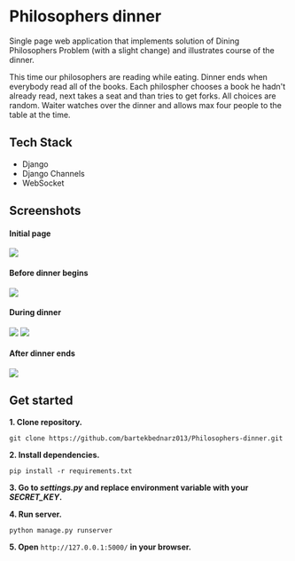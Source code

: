 # Philosophers dinner
Single page web application that implements solution of Dining Philosophers Problem (with a slight change) and illustrates course of the dinner.

This time our philosophers are reading while eating. Dinner ends when everybody read all of the books. Each philospher chooses a book he hadn't already read, next takes a seat and than tries to get forks. All choices are random. Waiter watches over the dinner and allows max four people to the table at the time.



## Tech Stack
- Django
- Django Channels
- WebSocket


## Screenshots
<h4>Initial page</h4>
<img src="https://user-images.githubusercontent.com/65030121/235091387-43360e6b-c104-4208-b3d5-9539196962e4.jpg">

<h4>Before dinner begins</h4>
<img src="https://user-images.githubusercontent.com/65030121/235091512-649ccb94-f361-4c78-b7ec-0e6e89624ae1.jpg">

<h4>During dinner</h4>
<img src="https://user-images.githubusercontent.com/65030121/235091622-c4448601-f4e8-4a8e-958a-0f2150ae69d1.jpg">
<img src="https://user-images.githubusercontent.com/65030121/235091681-ce99a868-62bb-4df8-8554-782aaf0dc669.jpg">

<h4>After dinner ends</h4>
<img src="https://user-images.githubusercontent.com/65030121/235091844-10c381fb-cf95-447b-b698-1775bdce74b8.jpg">

## Get started
**1. Clone repository.**
```
git clone https://github.com/bartekbednarz013/Philosophers-dinner.git
```
**2. Install dependencies.**
```
pip install -r requirements.txt
```
**3. Go to ***settings.py*** and replace environment variable with your ***SECRET_KEY***.**

**4. Run server.**
```
python manage.py runserver
```
**5. Open** ```http://127.0.0.1:5000/``` **in your browser.**
